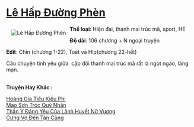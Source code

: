 <a href="https://utruyen.com/le-hap-duong-phen/18583/" title="Lê Hấp Đường Phèn"><h1>Lê Hấp Đường Phèn</h1></a><div style="display:table"><img align="right" style="float: left; padding: 10px;" src="https://utruyen.com/images/story/200x260/le-hap-duong-phen-1574358423.jpg" alt="Lê Hấp Đường Phèn"><b>Thể loại: </b>Hiện đại, thanh mai trúc mã, sport, HE<p></p><b>Độ dài</b>: 106 chương + N ngoại truyện<p></p><b>Edit</b>: Chin (chương 1-22), Toét và Híp(chương 22-hết)<p></p>Câu chuyện tình yêu giữa  cặp đôi thanh mai trúc mã rất là ngọt ngào, lãng mạn.</div><p><br><b>Truyện Hay Khác :</b></p><a href="https://utruyen.com/hoang-gia-tieu-kieu-phi/12470/" alt="Hoàng Gia Tiểu Kiều Phi">Hoàng Gia Tiểu Kiều Phi</a><br/><a href="https://truyenhot2019.blogspot.com/2019/12/mao-son-troc-quy-nhan.html" alt="Mao Sơn Tróc Quỷ Nhân">Mao Sơn Tróc Quỷ Nhân</a><br/><a href="https://github.com/quanluxury/truyenhot/tree/master/truyenhay/18022/" alt="Thần Y Đáng Yêu Của Lãnh Huyết Nữ Vương">Thần Y Đáng Yêu Của Lãnh Huyết Nữ Vương</a><br/><a href="https://github.com/quanluxury/truyenhot/tree/master/truyenhay/19169/" alt="Cưng Vợ Đến Tận Cùng">Cưng Vợ Đến Tận Cùng</a><br/>